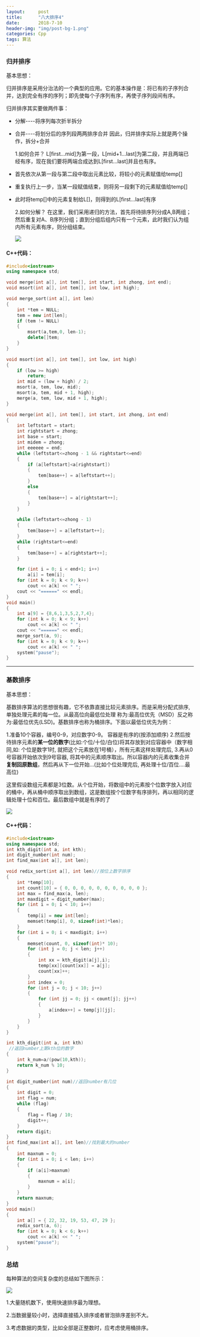 ```yaml
---
layout:     post
title:      "八大排序4"
date:       2018-7-10 
header-img: "img/post-bg-1.png"
categories: Cpp
tags: 算法
---
```


### 归并排序

基本思想：

​        归并排序是采用分治法的一个典型的应用。它的基本操作是：将已有的子序列合并，达到完全有序的序列；即先使每个子序列有序，再使子序列段间有序。

归并排序其实要做两件事：

- 分解----将序列每次折半拆分

- 合并----将划分后的序列段两两排序合并
  因此，归并排序实际上就是两个操作，拆分+合并

  1.如何合并？
  L[first...mid]为第一段，L[mid+1...last]为第二段，并且两端已经有序，现在我们要将两端合成达到L[first...last]并且也有序。

- 首先依次从第一段与第二段中取出元素比较，将较小的元素赋值给temp[]

- 重复执行上一步，当某一段赋值结束，则将另一段剩下的元素赋值给temp[]

- 此时将temp[]中的元素复制给L[]，则得到的L[first...last]有序

   2.如何分解？
  在这里，我们采用递归的方法，首先将待排序列分成A,B两组；然后重复对A、B序列分组；直到分组后组内只有一个元素，此时我们认为组内所有元素有序，则分组结束。

  ![](\img\Blog\CPP\ru9.gif)

#### C++代码：

```c++
#include<iostream>
using namespace std;

void merge(int a[], int tem[], int start, int zhong, int end);
void msort(int a[], int tem[], int low, int high);

void merge_sort(int a[], int len)
{
	int *tem = NULL;
	tem = new int[len];
	if (tem != NULL)
	{
		msort(a,tem,0, len-1);
		delete[]tem;
	}
}

void msort(int a[], int tem[], int low, int high)
{
	if (low >= high)
		return;
	int mid = (low + high) / 2;
	msort(a, tem, low, mid);
	msort(a, tem, mid + 1, high);
	merge(a, tem, low, mid + 1, high);
}

void merge(int a[], int tem[], int start, int zhong, int end)
{
	int leftstart = start;
	int rightstart = zhong;
	int base = start;
	int midem = zhong;
	int eeeeee = end;
	while (leftstart<=zhong - 1 && rightstart<=end)
	{
		if (a[leftstart]<a[rightstart])
		{
			tem[base++] = a[leftstart++];
		}
		else
		{
			tem[base++] = a[rightstart++];
		}
	}

	while (leftstart<=zhong - 1)
	{
		tem[base++] = a[leftstart++];
	}
	while (rightstart<=end)
	{
		tem[base++] = a[rightstart++];
	}

	for (int i = 0; i < end+1; i++)
		a[i] = tem[i];
	for (int k = 0; k < 9; k++)
		cout << a[k] << " ";
	cout << "======" << endl;
}
void main()
{
	int a[9] = {8,6,1,3,5,2,7,4};
	for (int k = 0; k < 9; k++)
		cout << a[k] << " ";
	cout << "======" << endl;
	merge_sort(a, 9);
	for (int k = 0; k < 9; k++)
		cout << a[k] << " ";
	system("pause");
}
```

------

### 基数排序

基本思想：

基数排序算法的思想很有趣，它不依靠直接比较元素排序。而是采用分配式排序,单独处理元素的每一位。从最高位向最低位处理 称为:最高位优先（MSD）反之称为:最低位优先(LSD)。基数排序也称为桶排序。下面以最低位优先为例：

1.准备10个容器，编号0-9，对应数字0-9。 容器是有序的(按添加顺序)
2.然后按待排序元素的**某一位的数字**(比如:个位/十位/白位)将其存放到对应容器中（数字相同,如: 个位是数字1时, 就把这个元素放在1号桶），所有元素这样处理完后,
3.再从0号容器开始依次到9号容器, 将其中的元素顺序取出。所以容器内的元素收集合并**复制回原数组**，然后再从下一位开始…(比如个位处理完后, 再处理十位/百位....最高位)

这里假设数组元素都是3位数。从个位开始，将数组中的元素按个位数字放入对应的桶中，再从桶中顺序取出到数组，这是数组按个位数字有序排列，再以相同的逻辑处理十位和百位。最后数组中就是有序的了

![](\img\Blog\CPP\tu10.gif)

 

#### C++代码：

```c++
#include<iostream>
using namespace std;
int kth_digit(int a, int kth);
int digit_number(int num);
int find_max(int a[], int len);

void redix_sort(int a[], int len)//按位上数字排序
{
	int *temp[10];
	int count[10] = { 0, 0, 0, 0, 0, 0, 0, 0, 0, 0 };
	int max = find_max(a, len);
	int maxdigit = digit_number(max);
	for (int i = 0; i < 10; i++)
	{
		temp[i] = new int[len];
		memset(temp[i], 0, sizeof(int)*len);
	}
	for (int i = 0; i < maxdigit; i++)
	{
		memset(count, 0, sizeof(int)* 10);
		for (int j = 0; j < len; j++)
		{
			int xx = kth_digit(a[j],i);
			temp[xx][count[xx]] = a[j];
			count[xx]++;
		}
		int index = 0;
		for (int j = 0; j < 10; j++)
		{
			for (int jj = 0; jj < count[j]; jj++)
			{
				a[index++] = temp[j][jj];
			}
		}
	}
}

int kth_digit(int a, int kth)
 //返回number上第kth位的数字
{
	int k_num=a/(pow(10,kth));
	return k_num % 10;
}

int digit_number(int num)//返回number有几位
{
	int digit = 0;
	int flag = num;
	while (flag)
	{
		flag = flag / 10;
		digit++;
	}
	return digit;
}
int find_max(int a[], int len)//找到最大的number
{
	int maxnum = 0;
	for (int i = 0; i < len; i++)
	{
		if (a[i]>maxnum)
		{
			maxnum = a[i];
		}
	}
	return maxnum;
}
void main()
{
	int a[] = { 22, 32, 19, 53, 47, 29 };
	redix_sort(a, 6);
	for (int k = 0; k < 6; k++)
		cout << a[k] << " ";
	system("pause");
}
```

### 总结

每种算法的空间复杂度的总结如下图所示：

![](\img\Blog\CPP\tu1.png)

1.大量随机数下，使用快速排序最为理想。

2.当数据量较小时，选择直接插入排序或者冒泡排序差别不大。

3.考虑数据的类型，比如全部是正整数时，应考虑使用桶排序。



